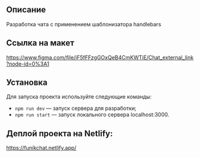 ## Описание

Разработка чата с применением шаблонизатора handlebars

## Ссылка на макет

https://www.figma.com/file/jF5fFFzgGOxQeB4CmKWTiE/Chat_external_link?node-id=0%3A1

## Установка

Для запуска проекта используйте следующие команды:

- `npm run dev` — запуск сервера для разработки;
- `npm run start` — запуск локального сервера localhost:3000.

## Деплой проекта на Netlify: 

https://funikchat.netlify.app/
